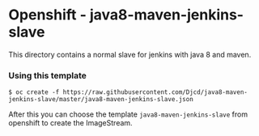 # Openshift - java8-maven-jenkins-slave

This directory contains a normal slave for jenkins with java 8 and maven.

### Using this template

```console
$ oc create -f https://raw.githubusercontent.com/Djcd/java8-maven-jenkins-slave/master/java8-maven-jenkins-slave.json
```
After this you can choose the template `java8-maven-jenkins-slave` from openshift to create the ImageStream.